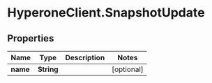 # HyperoneClient.SnapshotUpdate

## Properties

Name | Type | Description | Notes
------------ | ------------- | ------------- | -------------
**name** | **String** |  | [optional] 


